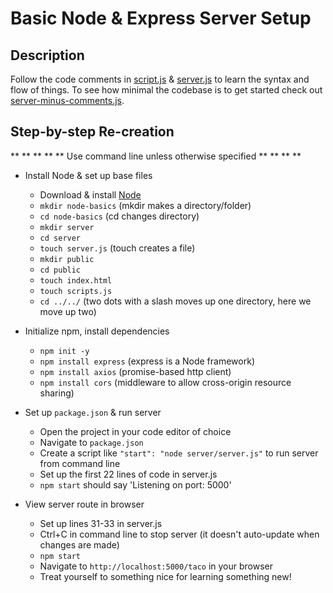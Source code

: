 # Basic Node & Express Server Setup

## Description
Follow the code comments in [script.js](server/public/scripts.js) & [server.js](server/server.js) to learn the syntax and flow of things. To see how minimal the codebase is to get started check out [server-minus-comments.js](server/server-minus-comments.js).


## Step-by-step Re-creation
** ** ** ** ** Use command line unless otherwise specified ** ** ** **

- Install Node & set up base files
  - Download & install [Node](https://nodejs.org/en/download/)
  - `mkdir node-basics` (mkdir makes a directory/folder)
  - `cd node-basics` (cd changes directory)
  - `mkdir server`
  - `cd server`
  - `touch server.js` (touch creates a file)
  - `mkdir public`
  - `cd public`
  - `touch index.html`
  - `touch scripts.js`
  - `cd ../../` (two dots with a slash moves up one directory, here we move up two)

- Initialize npm, install dependencies
  - `npm init -y`
  - `npm install express` (express is a Node framework)
  - `npm install axios` (promise-based http client)
  - `npm install cors` (middleware to allow cross-origin resource sharing)

- Set up `package.json` & run server
  - Open the project in your code editor of choice
  - Navigate to `package.json`
  - Create a script like `"start": "node server/server.js"` to run server from command line
  - Set up the first 22 lines of code in server.js
  - `npm start` should say 'Listening on port: 5000'

- View server route in browser
  - Set up lines 31-33 in server.js
  - Ctrl+C in command line to stop server (it doesn't auto-update when changes are made)
  - `npm start`
  - Navigate to `http://localhost:5000/taco` in your browser
  - Treat yourself to something nice for learning something new!